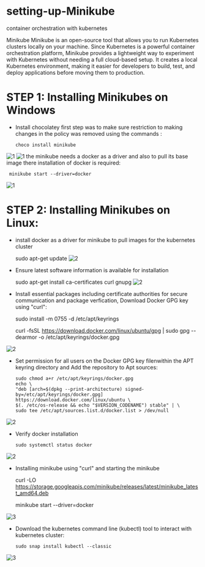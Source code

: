 # setting-up-Minikube
container orchestration with kubernetes


Minikube
Minikube is an open-source tool that allows you to run Kubernetes clusters locally on your machine. Since Kubernetes is a powerful container orchestration platform, Minikube provides a lightweight way to experiment with Kubernetes without needing a full cloud-based setup. It creates a local Kubernetes environment, making it easier for developers to build, test, and deploy applications before moving them to production.

# STEP 1: Installing Minikubes on Windows
* Install chocolatey
first step was to make sure restriction to making changes in the policy was removed using the commands :
      
      choco install minikube

![1](./img/1c.png)
![1](./img/1d.png)
the minikube needs a docker as a driver and also to pull its base image there installation of docker is required:
     
     minikube start --driver=docker

![1](./img/1e.png)





# STEP 2: Installing  Minikubes on Linux:

* install docker as a driver for minikube to pull images for the kubernetes cluster

   sudo apt-get update
![2](./img/2a.png)

* Ensure latest software information is available for installation

   sudo apt-get install ca-certificates curl gnupg
![2](./img/2b.png)
    
    
* Install essential packages including certificate authorities for secure communication and package verfication, Download Docker GPG key using "curl":
     
     sudo install -m 0755 -d /etc/apt/keyrings


     curl -fsSL https://download.docker.com/linux/ubuntu/gpg | sudo gpg --dearmor -o /etc/apt/keyrings/docker.gpg

![2](./img/2c.png)

* Set permission for all users on the Docker GPG key filenwithin the APT keyring directory and Add the repository to Apt sources:

      sudo chmod a+r /etc/apt/keyrings/docker.gpg
      echo \
      "deb [arch=$(dpkg --print-architecture) signed-by=/etc/apt/keyrings/docker.gpg] https://download.docker.com/linux/ubuntu \
      $(. /etc/os-release && echo "$VERSION_CODENAME") stable" | \
      sudo tee /etc/apt/sources.list.d/docker.list > /dev/null

![2](/img/2d.png)

* Verify docker installation
     
      sudo systemctl status docker
![2](./img/2e.png)

* Installing minikube using "curl" and starting the minikube
     
     curl -LO https://storage.googleapis.com/minikube/releases/latest/minikube_latest_amd64.deb

     minikube start --driver=docker 

![3](./img/3a.png)

* Download the kubernetes command line (kubectl) tool to interact with kubernetes cluster:
        
      sudo snap install kubectl --classic

![3](./img/3b.png)